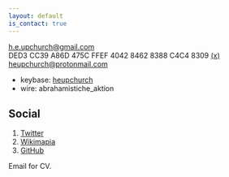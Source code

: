 ```yaml
---
layout: default
is_contact: true
---
```


[h.e.upchurch@gmail.com](mailto:h.e.upchurch@gmail.com) DED3 CC39 A86D 475C FFEF 4042 8462 8388 C4C4 8309 [(x)](https://keys.openpgp.org/search?q=h.e.upchurch%40gmail.com)
heupchurch@protonmail.com

* keybase: [heupchurch](https://keybase.io/heupchurch)
* wire: abrahamistiche_aktion

## Social

1. [Twitter](https://twitter.com/heupchurch)
2. [Wikimapia](http://wikimapia.org/user/2586420)
3. [GitHub](https://github.com/heupchurch)

Email for CV.
